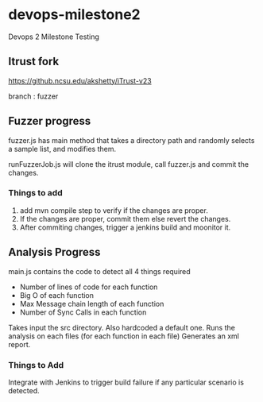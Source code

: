 # devops-milestone2
Devops 2 Milestone Testing

## Itrust fork

https://github.ncsu.edu/akshetty/iTrust-v23

branch : fuzzer


## Fuzzer progress

fuzzer.js has main method that takes a directory path and randomly selects a sample list, and modifies them.

runFuzzerJob.js will clone the itrust module, call fuzzer.js and commit the changes.

### Things to add

1) add mvn compile step to verify if the changes are proper.
2) If the changes are proper, commit them else revert the changes.
3) After commiting changes, trigger a jenkins build and moonitor it.


## Analysis Progress
main.js contains the code to detect all 4 things required
- Number of lines of code for each function
- Big O of each function
- Max Message chain length of each function 
- Number of Sync Calls in each function

Takes input the src directory. Also hardcoded a default one.
Runs the analysis on each files (for each function in each file)
Generates an xml report.

### Things to Add
Integrate with Jenkins to trigger build failure if any particular scenario is detected.
